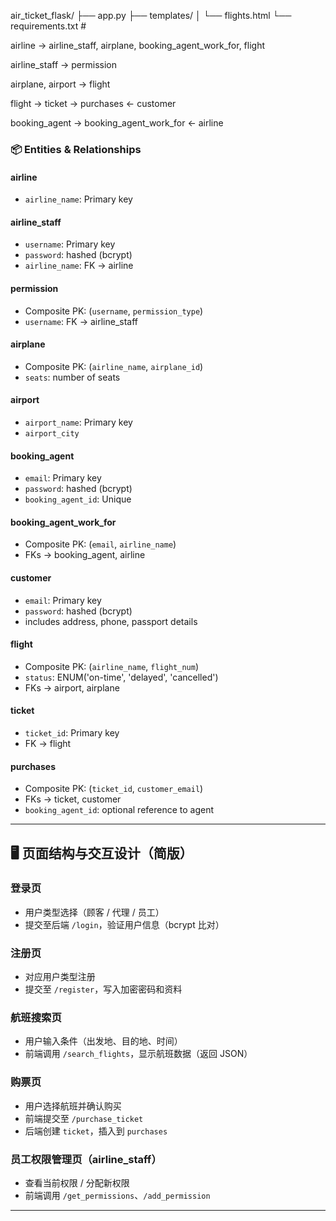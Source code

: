 air_ticket_flask/
├── app.py
├── templates/
│   └── flights.html
└── requirements.txt    #

airline → airline_staff, airplane, booking_agent_work_for, flight

airline_staff → permission

airplane, airport → flight

flight → ticket → purchases ← customer

booking_agent → booking_agent_work_for ← airline



### 📦 Entities & Relationships

#### airline
- `airline_name`: Primary key

#### airline_staff
- `username`: Primary key
- `password`: hashed (bcrypt)
- `airline_name`: FK → airline

#### permission
- Composite PK: (`username`, `permission_type`)
- `username`: FK → airline_staff

#### airplane
- Composite PK: (`airline_name`, `airplane_id`)
- `seats`: number of seats

#### airport
- `airport_name`: Primary key
- `airport_city`

#### booking_agent
- `email`: Primary key
- `password`: hashed (bcrypt)
- `booking_agent_id`: Unique

#### booking_agent_work_for
- Composite PK: (`email`, `airline_name`)
- FKs → booking_agent, airline

#### customer
- `email`: Primary key
- `password`: hashed (bcrypt)
- includes address, phone, passport details

#### flight
- Composite PK: (`airline_name`, `flight_num`)
- `status`: ENUM('on-time', 'delayed', 'cancelled')
- FKs → airport, airplane

#### ticket
- `ticket_id`: Primary key
- FK → flight

#### purchases
- Composite PK: (`ticket_id`, `customer_email`)
- FKs → ticket, customer
- `booking_agent_id`: optional reference to agent

---

## 🖥️ 页面结构与交互设计（简版）

### 登录页
- 用户类型选择（顾客 / 代理 / 员工）
- 提交至后端 `/login`，验证用户信息（bcrypt 比对）

### 注册页
- 对应用户类型注册
- 提交至 `/register`，写入加密密码和资料

### 航班搜索页
- 用户输入条件（出发地、目的地、时间）
- 前端调用 `/search_flights`，显示航班数据（返回 JSON）

### 购票页
- 用户选择航班并确认购买
- 前端提交至 `/purchase_ticket`
- 后端创建 `ticket`，插入到 `purchases`

### 员工权限管理页（airline_staff）
- 查看当前权限 / 分配新权限
- 前端调用 `/get_permissions`、`/add_permission`

---